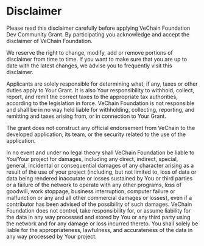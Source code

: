 # Disclaimer

Please read this disclaimer carefully before applying VeChain Foundation Dev Community Grant. By participating you acknowledge and accept the disclaimer of VeChain Foundation.

We reserve the right to change, modify, add or remove portions of disclaimer from time to time. If you want to make sure that you are up to date with the latest changes, we advise you to frequently visit this disclaimer.

Applicants are solely responsible for determining what, if any, taxes or other duties apply to Your Grant. It is also Your responsibility to withhold, collect, report, and remit the correct taxes to the appropriate tax authorities, according to the legislation in force. VeChain Foundation is not responsible and shall be in no way held liable for withholding, collecting, reporting, and remitting and taxes arising from, or in connection to Your Grant.

The grant does not construct any official endorsement from VeChain to the developed application, its team, or the security related to the use of the application.

In no event and under no legal theory shall VeChain Foundation be liable to You/Your project for damages, including any direct, indirect, special, general, incidental or consequential damages of any character arising as a result of the use of your project (including, but not limited to, loss of data or data being rendered inaccurate or losses sustained by You or third parties or a failure of the network to operate with any other programs, loss of goodwill, work stoppage, business interruption, computer failure or malfunction or any and all other commercial damages or losses), even if a contributor has been advised of the possibility of such damages.  VeChain Foundation does not control, take responsibility for, or assume liability for the data in any way processed and stored by You or any third party using the  network and for any damage or loss incurred thereto. You shall solely be liable for the appropriateness, lawfulness, and accurateness of the data in any way processed by Your project.
